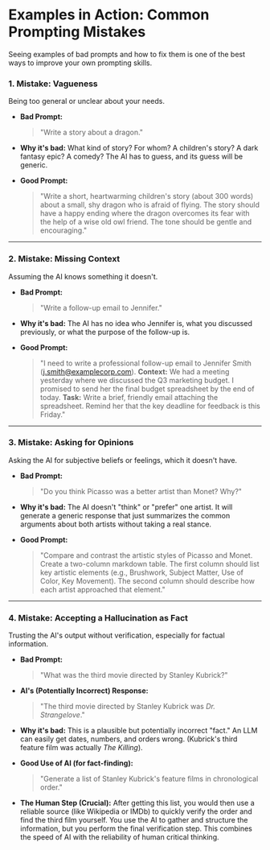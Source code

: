 # Examples in Action: Common Prompting Mistakes

Seeing examples of bad prompts and how to fix them is one of the best ways to improve your own prompting skills.

### 1. Mistake: Vagueness
Being too general or unclear about your needs.

*   **Bad Prompt:**
    > "Write a story about a dragon."

*   **Why it's bad:** What kind of story? For whom? A children's story? A dark fantasy epic? A comedy? The AI has to guess, and its guess will be generic.

*   **Good Prompt:**
    > "Write a short, heartwarming children's story (about 300 words) about a small, shy dragon who is afraid of flying. The story should have a happy ending where the dragon overcomes its fear with the help of a wise old owl friend. The tone should be gentle and encouraging."

---

### 2. Mistake: Missing Context
Assuming the AI knows something it doesn't.

*   **Bad Prompt:**
    > "Write a follow-up email to Jennifer."

*   **Why it's bad:** The AI has no idea who Jennifer is, what you discussed previously, or what the purpose of the follow-up is.

*   **Good Prompt:**
    > "I need to write a professional follow-up email to Jennifer Smith (j.smith@examplecorp.com).
    > **Context:** We had a meeting yesterday where we discussed the Q3 marketing budget. I promised to send her the final budget spreadsheet by the end of today.
    > **Task:** Write a brief, friendly email attaching the spreadsheet. Remind her that the key deadline for feedback is this Friday."

---

### 3. Mistake: Asking for Opinions
Asking the AI for subjective beliefs or feelings, which it doesn't have.

*   **Bad Prompt:**
    > "Do you think Picasso was a better artist than Monet? Why?"

*   **Why it's bad:** The AI doesn't "think" or "prefer" one artist. It will generate a generic response that just summarizes the common arguments about both artists without taking a real stance.

*   **Good Prompt:**
    > "Compare and contrast the artistic styles of Picasso and Monet. Create a two-column markdown table. The first column should list key artistic elements (e.g., Brushwork, Subject Matter, Use of Color, Key Movement). The second column should describe how each artist approached that element."

---

### 4. Mistake: Accepting a Hallucination as Fact
Trusting the AI's output without verification, especially for factual information.

*   **Bad Prompt:**
    > "What was the third movie directed by Stanley Kubrick?"

*   **AI's (Potentially Incorrect) Response:**
    > "The third movie directed by Stanley Kubrick was *Dr. Strangelove*."

*   **Why it's bad:** This is a plausible but potentially incorrect "fact." An LLM can easily get dates, numbers, and orders wrong. (Kubrick's third feature film was actually *The Killing*).

*   **Good Use of AI (for fact-finding):**
    > "Generate a list of Stanley Kubrick's feature films in chronological order."

*   **The Human Step (Crucial):** After getting this list, you would then use a reliable source (like Wikipedia or IMDb) to quickly verify the order and find the third film yourself. You use the AI to gather and structure the information, but you perform the final verification step. This combines the speed of AI with the reliability of human critical thinking.
